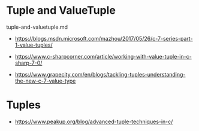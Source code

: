 # Tuple and ValueTuple

tuple-and-valuetuple.md 

*   https://blogs.msdn.microsoft.com/mazhou/2017/05/26/c-7-series-part-1-value-tuples/

*   https://www.c-sharpcorner.com/article/working-with-value-tuple-in-c-sharp-7-0/

*   https://www.grapecity.com/en/blogs/tackling-tuples-understanding-the-new-c-7-value-type

# Tuples

*   https://www.peakup.org/blog/advanced-tuple-techniques-in-c/

